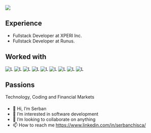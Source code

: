 ![](https://komarev.com/ghpvc/?username=sergane13)

## Experience

- Fullstack Developer at XPERI Inc.
- Fullstack Developer at Runus.

## Worked with
![L](https://img.shields.io/badge/Language-C-brightgreen)
![L](https://img.shields.io/badge/Language-C%2B%2B-orange)
![L](https://img.shields.io/badge/Language-C%23-brightgreen)
![L](https://img.shields.io/badge/Language-Python-blue)
![L](https://img.shields.io/badge/Language-Java-red)
![L](https://img.shields.io/badge/Language-Html/Css/Javascript/Typescript-yellow)
![L](https://img.shields.io/badge/Language-Solidity-red)
![L](https://img.shields.io/badge/Language-SQL-blue)
![L](https://img.shields.io/badge/Language-NoSQL-blue)

## Passions
Technology, Coding and Financial Markets 

#### 
- 👋 Hi, I’m Serban
- 👀 I’m interested in software development
- 💞️ I’m looking to collaborate on anything 
- 📫 How to reach me https://www.linkedin.com/in/serbanchisca/

<!---
sergane13/sergane13 is a ✨ special ✨ repository because its `README.md` (this file) appears on your GitHub profile.
You can click the Preview link to take a look at your changes.
--->
